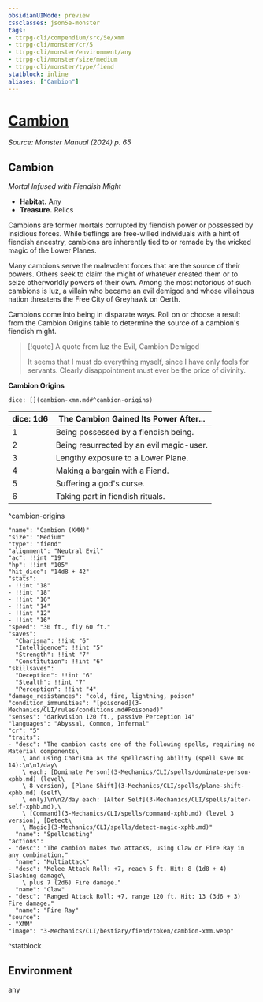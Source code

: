 ```yaml
---
obsidianUIMode: preview
cssclasses: json5e-monster
tags:
- ttrpg-cli/compendium/src/5e/xmm
- ttrpg-cli/monster/cr/5
- ttrpg-cli/monster/environment/any
- ttrpg-cli/monster/size/medium
- ttrpg-cli/monster/type/fiend
statblock: inline
aliases: ["Cambion"]
---
```

# [Cambion](3-Mechanics\CLI\bestiary\fiend/cambion-xmm.md)
*Source: Monster Manual (2024) p. 65*  

## Cambion

*Mortal Infused with Fiendish Might*

- **Habitat.** Any  
- **Treasure.** Relics  

Cambions are former mortals corrupted by fiendish power or possessed by insidious forces. While tieflings are free-willed individuals with a hint of fiendish ancestry, cambions are inherently tied to or remade by the wicked magic of the Lower Planes.

Many cambions serve the malevolent forces that are the source of their powers. Others seek to claim the might of whatever created them or to seize otherworldly powers of their own. Among the most notorious of such cambions is Iuz, a villain who became an evil demigod and whose villainous nation threatens the Free City of Greyhawk on Oerth.

Cambions come into being in disparate ways. Roll on or choose a result from the Cambion Origins table to determine the source of a cambion's fiendish might.

> [!quote] A quote from Iuz the Evil, Cambion Demigod  
> 
> It seems that I must do everything myself, since I have only fools for servants. Clearly disappointment must ever be the price of divinity.

**Cambion Origins**

`dice: [](cambion-xmm.md#^cambion-origins)`

| dice: 1d6 | The Cambion Gained Its Power After... |
|-----------|---------------------------------------|
| 1 | Being possessed by a fiendish being. |
| 2 | Being resurrected by an evil magic-user. |
| 3 | Lengthy exposure to a Lower Plane. |
| 4 | Making a bargain with a Fiend. |
| 5 | Suffering a god's curse. |
| 6 | Taking part in fiendish rituals. |
^cambion-origins

```statblock
"name": "Cambion (XMM)"
"size": "Medium"
"type": "fiend"
"alignment": "Neutral Evil"
"ac": !!int "19"
"hp": !!int "105"
"hit_dice": "14d8 + 42"
"stats":
- !!int "18"
- !!int "18"
- !!int "16"
- !!int "14"
- !!int "12"
- !!int "16"
"speed": "30 ft., fly 60 ft."
"saves":
  "Charisma": !!int "6"
  "Intelligence": !!int "5"
  "Strength": !!int "7"
  "Constitution": !!int "6"
"skillsaves":
  "Deception": !!int "6"
  "Stealth": !!int "7"
  "Perception": !!int "4"
"damage_resistances": "cold, fire, lightning, poison"
"condition_immunities": "[poisoned](3-Mechanics/CLI/rules/conditions.md#Poisoned)"
"senses": "darkvision 120 ft., passive Perception 14"
"languages": "Abyssal, Common, Infernal"
"cr": "5"
"traits":
- "desc": "The cambion casts one of the following spells, requiring no Material components\
    \ and using Charisma as the spellcasting ability (spell save DC 14):\n\n1/day\
    \ each: [Dominate Person](3-Mechanics/CLI/spells/dominate-person-xphb.md) (level\
    \ 8 version), [Plane Shift](3-Mechanics/CLI/spells/plane-shift-xphb.md) (self\
    \ only)\n\n2/day each: [Alter Self](3-Mechanics/CLI/spells/alter-self-xphb.md),\
    \ [Command](3-Mechanics/CLI/spells/command-xphb.md) (level 3 version), [Detect\
    \ Magic](3-Mechanics/CLI/spells/detect-magic-xphb.md)"
  "name": "Spellcasting"
"actions":
- "desc": "The cambion makes two attacks, using Claw or Fire Ray in any combination."
  "name": "Multiattack"
- "desc": "Melee Attack Roll: +7, reach 5 ft. Hit: 8 (1d8 + 4) Slashing damage\
    \ plus 7 (2d6) Fire damage."
  "name": "Claw"
- "desc": "Ranged Attack Roll: +7, range 120 ft. Hit: 13 (3d6 + 3) Fire damage."
  "name": "Fire Ray"
"source":
- "XMM"
"image": "3-Mechanics/CLI/bestiary/fiend/token/cambion-xmm.webp"
```
^statblock

## Environment

any